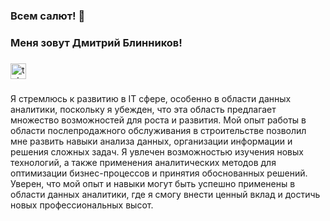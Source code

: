 <!--
**Dimon922/Dimon922** is a ✨ _special_ ✨ repository because its `README.md` (this file) appears on your GitHub profile.

Here are some ideas to get you started:

- 🔭 I’m currently working on ...
- 🌱 I’m currently learning ...
- 👯 I’m looking to collaborate on ...
- 🤔 I’m looking for help with ...
- 💬 Ask me about ...
- 📫 How to reach me: ...
- 😄 Pronouns: ...
- ⚡ Fun fact: ...
-->

### Всем салют! 👋

### Меня зовут Дмитрий Блинников!

###

<div align="left">
  <a href="https://t.me/dimon170384" target="_blank">
    <img src="https://img.shields.io/static/v1?message=Telegram&logo=telegram&label=&color=2CA5E0&logoColor=white&labelColor=&style=for-the-badge" height="25" alt="telegram logo"  />
  </a>
</div>

###

Я стремлюсь к развитию в IT сфере, особенно в области данных аналитики, поскольку я убежден, что эта область предлагает множество возможностей для роста и развития. Мой опыт работы в области послепродажного обслуживания в строительстве позволил мне развить навыки анализа данных, организации информации и решения сложных задач. Я увлечен возможностью изучения новых технологий, а также применения аналитических методов для оптимизации бизнес-процессов и принятия обоснованных решений. Уверен, что мой опыт и навыки могут быть успешно применены в области данных аналитики, где я смогу внести ценный вклад и достичь новых профессиональных высот.

